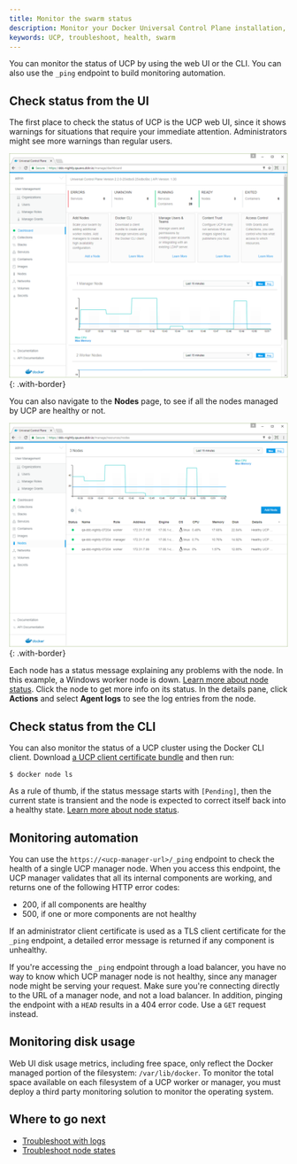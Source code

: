 ```yaml
---
title: Monitor the swarm status
description: Monitor your Docker Universal Control Plane installation, and learn how to troubleshoot it.
keywords: UCP, troubleshoot, health, swarm
---
```


You can monitor the status of UCP by using the web UI or the CLI.
You can also use the `_ping` endpoint to build monitoring automation.

## Check status from the UI

The first place to check the status of UCP is the UCP web UI, since it
shows warnings for situations that require your immediate attention.
Administrators might see more warnings than regular users.

![UCP dashboard](../../images/monitor-ucp-0.png){: .with-border}

You can also navigate to the **Nodes** page, to see if all the nodes
managed by UCP are healthy or not.

![UCP dashboard](../../images/monitor-ucp-1.png){: .with-border}

Each node has a status message explaining any problems with the node.
In this example, a Windows worker node is down.
[Learn more about node status](troubleshoot-node-messages.md).
Click the node to get more info on its status. In the details pane, click
**Actions** and select **Agent logs** to see the log entries from the
node.


## Check status from the CLI

You can also monitor the status of a UCP cluster using the Docker CLI client.
Download [a UCP client certificate bundle](../../user/access-ucp/cli-based-access.md)
and then run:

```none
$ docker node ls
```

As a rule of thumb, if the status message starts with `[Pending]`, then the
current state is transient and the node is expected to correct itself back
into a healthy state. [Learn more about node status](troubleshoot-node-messages.md).


## Monitoring automation

You can use the `https://<ucp-manager-url>/_ping` endpoint to check the health
of a single UCP manager node. When you access this endpoint, the UCP manager
validates that all its internal components are working, and returns one of the
following HTTP error codes:

* 200, if all components are healthy
* 500, if one or more components are not healthy

If an administrator client certificate is used as a TLS client certificate for
the `_ping` endpoint, a detailed error message is returned if any component is
unhealthy.

If you're accessing the `_ping` endpoint through a load balancer, you have no
way to know which UCP manager node is not healthy, since any manager node
might be serving your request. Make sure you're connecting directly to the
URL of a manager node, and not a load balancer. In addition, pinging the
endpoint with a `HEAD` results in a 404 error code. Use a `GET` request instead.


## Monitoring disk usage

Web UI disk usage metrics, including free space, only reflect the Docker managed portion of the filesystem: `/var/lib/docker`.  To monitor the total space available on each filesystem of a UCP worker or manager, you must deploy a third party monitoring solution to monitor the operating system.


## Where to go next

* [Troubleshoot with logs](troubleshoot-with-logs.md)
* [Troubleshoot node states](./troubleshoot-node-messages.md)
